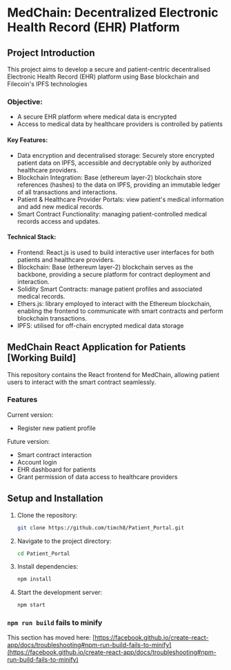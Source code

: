 # MedChain: Decentralized Electronic Health Record (EHR) Platform

## Project Introduction 

This project aims to develop a secure and patient-centric decentralised Electronic Health Record (EHR) platform using Base blockchain and Filecoin's IPFS technologies


### Objective:
- A secure EHR platform where medical data is encrypted
- Access to medical data by healthcare providers is controlled by patients


#### Key Features:
- Data encryption and decentralised storage: Securely store encrypted patient data on IPFS, accessible and decryptable only by authorized healthcare providers.
- Blockchain Integration: Base (ethereum layer-2) blockchain store references (hashes) to the data on IPFS, providing an immutable ledger of all transactions and interactions.
- Patient & Healthcare Provider Portals: view patient's medical information and add new medical records.
- Smart Contract Functionality: managing patient-controlled medical records access and updates.


#### Technical Stack:
- Frontend: React.js is used to build interactive user interfaces for both patients and healthcare providers.
- Blockchain: Base (ethereum layer-2) blockchain serves as the backbone, providing a secure platform for contract deployment and interaction.
- Solidity Smart Contracts: manage patient profiles and associated medical records.
- Ethers.js: library employed to interact with the Ethereum blockchain, enabling the frontend to communicate with smart contracts and perform blockchain transactions.
- IPFS: utilised for off-chain encrypted medical data storage 


## MedChain React Application for Patients [Working Build]

This repository contains the React frontend for MedChain, allowing patient users to interact with the smart contract seamlessly.


### Features
Current version:
- Register new patient profile

Future version:
- Smart contract interaction 
- Account login 
- EHR dashboard for patients
- Grant permission of data access to healthcare providers




## Setup and Installation
1. Clone the repository:
    ```bash
   git clone https://github.com/timch8/Patient_Portal.git 

2. Navigate to the project directory:
    ```bash
    cd Patient_Portal 
3. Install dependencies:
    ```bash
    npm install 
4. Start the development server:
    ```bash
    npm start

### `npm run build` fails to minify

This section has moved here: [https://facebook.github.io/create-react-app/docs/troubleshooting#npm-run-build-fails-to-minify](https://facebook.github.io/create-react-app/docs/troubleshooting#npm-run-build-fails-to-minify)
